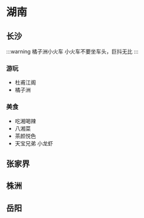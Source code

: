 # 湖南

## 长沙

<LinkTravelogue city="长沙" />

:::warning 橘子洲小火车
小火车不要坐车头，巨抖无比
:::

### 游玩

- 杜甫江阁
- 橘子洲

### 美食

- 吃湘喝辣
- 八湘菜
- 茶颜悦色
- 天宝兄弟 小龙虾

## 张家界

<LinkTravelogue city="张家界" />

## 株洲

<LinkTravelogue city="株洲" />

## 岳阳

<LinkTravelogue city="岳阳" />
<script setup>
import LinkTravelogue from "../../../.vitepress/components/trip/LinkTravelogue.vue";
</script>
